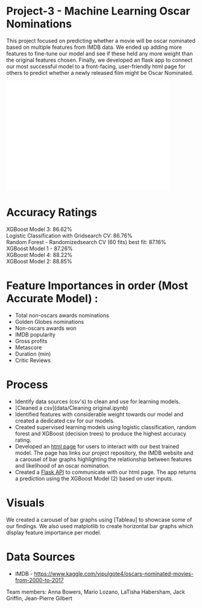 # Project-3 - Machine Learning Oscar Nominations
This project focused on predicting whether a movie will be oscar nominated based on multiple features from IMDB data. We ended up adding more features to fine-tune our model and see if these held any more weight than the original features chosen. Finally, we developed an flask app to connect our most successful model to a front-facing, user-friendly html page for others to predict whether a newly released film might be Oscar Nominated.   

![Screen Shot 2021-03-30 at 5 29 45 PM](https://github.com/eenabow/oscar_nominations/blob/b5f18564e824b8558795b13f25b057d74796e60b/ML_tests/xgbmodel2_importantfeatures.png)

# Accuracy Ratings
XGBoost Model 3: 86.62%  
Logistic Classification with Gridsearch CV: 86.76%  
Random Forest - Randomizedsearch CV (60 fits) best fit: 87.16%  
XGBoost Model 1 - 87.26%  
XGBoost Model 4: 88.22%  
XGBoost Model 2: 88.85%   


# Feature Importances in order (Most Accurate Model) : 
* Total non-oscars awards nominations       
* Golden Globes nominations   
* Non-oscars awards won           
* IMDB popularity              
* Gross profits                     
* Metascore                
* Duration (min)                 
* Critic Reviews          


# Process 
* Identify data sources (csv's) to clean and use for learning models. 
* [Cleaned a csv](data/Cleaning original.ipynb)  
* Identified features with considerable weight towards our model and created a dedicated csv for our models.
* Created supervised learning models using logistic classification, random forest and XGBoost (decision trees) to produce the highest accuracy rating.
* Developed an [html page](templates/predictions.html) for users to interact with our best trained model. The page has links our project repository, the IMDB website and a carousel of bar graphs highlighting the relationship between features and likelihood of an oscar nomination.
* Created a [Flask API](app1.py) to communicate with our html page. The app returns a prediction using the XGBoost Model (2) based on user inputs.

# Visuals 
We created a carousel of bar graphs using [Tableau] to showcase some of our findings. We also used matplotlib to create horizontal bar graphs which display feature importance per model.

# Data Sources 
* IMDB - https://www.kaggle.com/vipulgote4/oscars-nominated-movies-from-2000-to-2017


Team members: Anna Bowers, Mario Lozano, LaTisha Habersham, Jack Griffin, Jean-Pierre Gilbert
